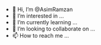 - 👋 Hi, I’m @AsimRamzan
- 👀 I’m interested in ...
- 🌱 I’m currently learning ...
- 💞️ I’m looking to collaborate on ...
- 📫 How to reach me ...

<!---
AsimRamzan/AsimRamzan is a ✨ special ✨ repository because its `README.md` (this file) appears on your GitHub profile.
You can click the Preview link to take a look at your changes.
--->
